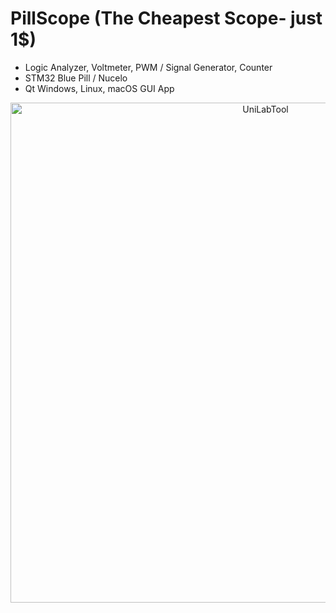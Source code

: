 # PillScope (The Cheapest Scope- just 1$) 
* Logic Analyzer, Voltmeter, PWM / Signal Generator, Counter  
* STM32 Blue Pill / Nucelo  
* Qt Windows, Linux, macOS GUI App  

<div align="center" margin="0" padding="0">
<img src="https://github.com/parezj/UniLabTool/raw/main/img/python_screen3.png" alt="UniLabTool" width="800">
</div>
